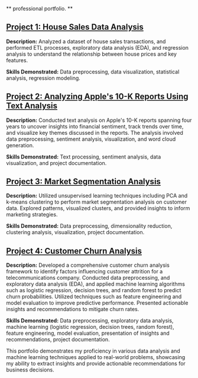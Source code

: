 ** professional portfolio. ** 

## [Project 1: House Sales Data Analysis](https://github.com/Sirius-Ife/houseSales_analysis)

**Description:** Analyzed a dataset of house sales transactions, and performed ETL processes, exploratory data analysis (EDA), and regression analysis to understand the relationship between house prices and key features.

**Skills Demonstrated:** Data preprocessing, data visualization, statistical analysis, regression modeling.

## [Project 2: Analyzing Apple's 10-K Reports Using Text Analysis](https://github.com/Sirius-Ife/Analyzing-Apple-s-10-K-Reports-Using-Text-Analysis/tree/main)

**Description:** Conducted text analysis on Apple's 10-K reports spanning four years to uncover insights into financial sentiment, track trends over time, and visualize key themes discussed in the reports. The analysis involved data preprocessing, sentiment analysis, visualization, and word cloud generation.

**Skills Demonstrated:** Text processing, sentiment analysis, data visualization, and project documentation.

## [Project 3: Market Segmentation Analysis](https://github.com/Sirius-Ife/market_segementation_analysis)

**Description:** Utilized unsupervised learning techniques including PCA and k-means clustering to perform market segmentation analysis on customer data. Explored patterns, visualized clusters, and provided insights to inform marketing strategies.

**Skills Demonstrated:** Data preprocessing, dimensionality reduction, clustering analysis, visualization, project documentation.

## [Project 4: Customer Churn Analysis](https://github.com/Sirius-Ife/customer_churn_analysis)

**Description:** Developed a comprehensive customer churn analysis framework to identify factors influencing customer attrition for a telecommunications company. Conducted data preprocessing, and exploratory data analysis (EDA), and applied machine learning algorithms such as logistic regression, decision trees, and random forest to predict churn probabilities. Utilized techniques such as feature engineering and model evaluation to improve predictive performance. Presented actionable insights and recommendations to mitigate churn rates.

**Skills Demonstrated:** Data preprocessing, exploratory data analysis, machine learning (logistic regression, decision trees, random forest), feature engineering, model evaluation, presentation of insights and recommendations, project documentation.

This portfolio demonstrates my proficiency in various data analysis and machine learning techniques applied to real-world problems, showcasing my ability to extract insights and provide actionable recommendations for business decisions.
